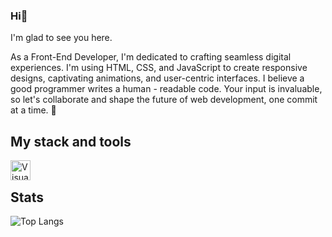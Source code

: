 ### Hi👋
I'm glad to see you here. 

As a Front-End Developer, I'm dedicated to crafting seamless digital experiences. I'm using HTML, CSS, and JavaScript to create responsive designs, captivating animations, and user-centric interfaces. I believe a good programmer writes a human - readable code. Your input is invaluable, so let's collaborate and shape the future of web development, one commit at a time. 🚀 
## My stack and tools

<img align="left" alt="Visual Studio Code" width="32px" src="https://skillicons.dev/icons?i=js,html,css,sass,git,github,vscode,nodejs,react,figma&theme=light&perline=3"/>



<br>

## Stats
![Top Langs](https://github-readme-stats.vercel.app/api/top-langs/?username=SzymonSleboda&layout=compact)
